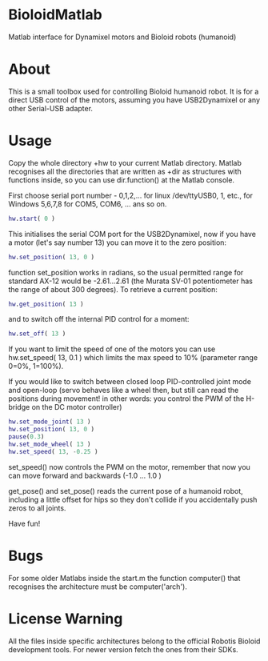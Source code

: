 # BioloidMatlab
Matlab interface for Dynamixel motors and Bioloid robots (humanoid)

# About
This is a small toolbox used for controlling Bioloid humanoid robot. It is for a direct
USB control of the motors, assuming you have USB2Dynamixel or any other Serial-USB adapter.

# Usage
Copy the whole directory +hw to your current Matlab directory. Matlab recognises
all the directories that are written as +dir as structures with functions inside, 
so you can use dir.function() at the Matlab console.

First choose serial port number - 0,1,2,... for linux /dev/ttyUSB0, 1, etc., for Windows
5,6,7,8 for COM5, COM6, ... ans so on.

```matlab
hw.start( 0 )
```

This initialises the serial COM port for the USB2Dynamixel, now if you have a motor (let's say number 13)
you can move it to the zero position:
```matlab
hw.set_position( 13, 0 )
```
function set_position works in radians, so the usual permitted range for standard AX-12 would
 be -2.61...2.61 (the Murata SV-01 potentiometer has the range of about 300 degrees). To retrieve a current position:
```matlab
hw.get_position( 13 )
```
and to switch off the internal PID control for a moment:
```matlab
hw.set_off( 13 )
```
If you want to limit the speed of one of the motors you can use
hw.set_speed( 13, 0.1 )
which limits the max speed to 10% (parameter range 0=0%, 1=100%).

If you would like to switch between closed loop PID-controlled joint mode and open-loop (servo behaves like a wheel
then, but still can read the positions during movement! in other words: you control the PWM of the H-bridge on the DC motor controller)
```matlab
hw.set_mode_joint( 13 )
hw.set_position( 13, 0 )
pause(0.3)
hw.set_mode_wheel( 13 )
hw.set_speed( 13, -0.25 )
```
set_speed() now controls the PWM on the motor, remember that now you can move forward and backwards (-1.0 ... 1.0 )

get_pose() and set_pose() reads the current pose of a humanoid robot, including a little offset for hips so they don't
collide if you accidentally push zeros to all joints.

Have fun!

# Bugs
For some older Matlabs inside the start.m the function computer() that recognises the
architecture must be computer('arch').

# License Warning
All the files inside specific architectures belong to the official Robotis Bioloid development
tools. For newer version fetch the ones from their SDKs.